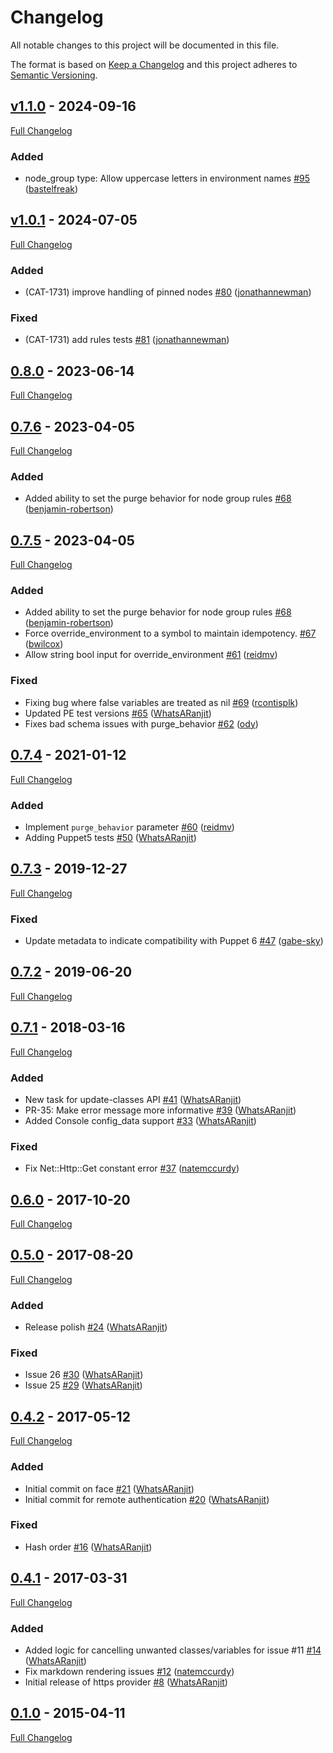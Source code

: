<!-- markdownlint-disable MD024 -->
# Changelog

All notable changes to this project will be documented in this file.

The format is based on [Keep a Changelog](http://keepachangelog.com/en/1.0.0/) and this project adheres to [Semantic Versioning](http://semver.org).

## [v1.1.0](https://github.com/puppetlabs/puppetlabs-node_manager/tree/v1.1.0) - 2024-09-16

[Full Changelog](https://github.com/puppetlabs/puppetlabs-node_manager/compare/v1.0.1...v1.1.0)

### Added

- node_group type: Allow uppercase letters in environment names [#95](https://github.com/puppetlabs/puppetlabs-node_manager/pull/95) ([bastelfreak](https://github.com/bastelfreak))

## [v1.0.1](https://github.com/puppetlabs/puppetlabs-node_manager/tree/v1.0.1) - 2024-07-05

[Full Changelog](https://github.com/puppetlabs/puppetlabs-node_manager/compare/0.8.0...v1.0.1)

### Added

- (CAT-1731) improve handling of pinned nodes [#80](https://github.com/puppetlabs/puppetlabs-node_manager/pull/80) ([jonathannewman](https://github.com/jonathannewman))

### Fixed

- (CAT-1731) add rules tests [#81](https://github.com/puppetlabs/puppetlabs-node_manager/pull/81) ([jonathannewman](https://github.com/jonathannewman))

## [0.8.0](https://github.com/puppetlabs/puppetlabs-node_manager/tree/0.8.0) - 2023-06-14

[Full Changelog](https://github.com/puppetlabs/puppetlabs-node_manager/compare/0.7.6...0.8.0)

## [0.7.6](https://github.com/puppetlabs/puppetlabs-node_manager/tree/0.7.6) - 2023-04-05

[Full Changelog](https://github.com/puppetlabs/puppetlabs-node_manager/compare/0.7.5...0.7.6)

### Added

- Added ability to set the purge behavior for node group rules [#68](https://github.com/puppetlabs/puppetlabs-node_manager/pull/68) ([benjamin-robertson](https://github.com/benjamin-robertson))

## [0.7.5](https://github.com/puppetlabs/puppetlabs-node_manager/tree/0.7.5) - 2023-04-05

[Full Changelog](https://github.com/puppetlabs/puppetlabs-node_manager/compare/0.7.4...0.7.5)

### Added

- Added ability to set the purge behavior for node group rules [#68](https://github.com/puppetlabs/puppetlabs-node_manager/pull/68) ([benjamin-robertson](https://github.com/benjamin-robertson))
- Force override_environment to a symbol to maintain idempotency. [#67](https://github.com/puppetlabs/puppetlabs-node_manager/pull/67) ([bwilcox](https://github.com/bwilcox))
- Allow string bool input for override_environment [#61](https://github.com/puppetlabs/puppetlabs-node_manager/pull/61) ([reidmv](https://github.com/reidmv))

### Fixed

- Fixing bug where false variables are treated as nil [#69](https://github.com/puppetlabs/puppetlabs-node_manager/pull/69) ([rcontisplk](https://github.com/rcontisplk))
- Updated PE test versions [#65](https://github.com/puppetlabs/puppetlabs-node_manager/pull/65) ([WhatsARanjit](https://github.com/WhatsARanjit))
- Fixes bad schema issues with purge_behavior [#62](https://github.com/puppetlabs/puppetlabs-node_manager/pull/62) ([ody](https://github.com/ody))

## [0.7.4](https://github.com/puppetlabs/puppetlabs-node_manager/tree/0.7.4) - 2021-01-12

[Full Changelog](https://github.com/puppetlabs/puppetlabs-node_manager/compare/0.7.3...0.7.4)

### Added

- Implement `purge_behavior` parameter [#60](https://github.com/puppetlabs/puppetlabs-node_manager/pull/60) ([reidmv](https://github.com/reidmv))
- Adding Puppet5 tests [#50](https://github.com/puppetlabs/puppetlabs-node_manager/pull/50) ([WhatsARanjit](https://github.com/WhatsARanjit))

## [0.7.3](https://github.com/puppetlabs/puppetlabs-node_manager/tree/0.7.3) - 2019-12-27

[Full Changelog](https://github.com/puppetlabs/puppetlabs-node_manager/compare/0.7.2...0.7.3)

### Fixed

- Update metadata to indicate compatibility with Puppet 6 [#47](https://github.com/puppetlabs/puppetlabs-node_manager/pull/47) ([gabe-sky](https://github.com/gabe-sky))

## [0.7.2](https://github.com/puppetlabs/puppetlabs-node_manager/tree/0.7.2) - 2019-06-20

[Full Changelog](https://github.com/puppetlabs/puppetlabs-node_manager/compare/0.7.1...0.7.2)

## [0.7.1](https://github.com/puppetlabs/puppetlabs-node_manager/tree/0.7.1) - 2018-03-16

[Full Changelog](https://github.com/puppetlabs/puppetlabs-node_manager/compare/0.6.0...0.7.1)

### Added

- New task for update-classes API [#41](https://github.com/puppetlabs/puppetlabs-node_manager/pull/41) ([WhatsARanjit](https://github.com/WhatsARanjit))
- PR-35: Make error message more informative [#39](https://github.com/puppetlabs/puppetlabs-node_manager/pull/39) ([WhatsARanjit](https://github.com/WhatsARanjit))
- Added Console config_data support [#33](https://github.com/puppetlabs/puppetlabs-node_manager/pull/33) ([WhatsARanjit](https://github.com/WhatsARanjit))

### Fixed

- Fix Net::Http::Get constant error [#37](https://github.com/puppetlabs/puppetlabs-node_manager/pull/37) ([natemccurdy](https://github.com/natemccurdy))

## [0.6.0](https://github.com/puppetlabs/puppetlabs-node_manager/tree/0.6.0) - 2017-10-20

[Full Changelog](https://github.com/puppetlabs/puppetlabs-node_manager/compare/0.5.0...0.6.0)

## [0.5.0](https://github.com/puppetlabs/puppetlabs-node_manager/tree/0.5.0) - 2017-08-20

[Full Changelog](https://github.com/puppetlabs/puppetlabs-node_manager/compare/0.4.2...0.5.0)

### Added

- Release polish [#24](https://github.com/puppetlabs/puppetlabs-node_manager/pull/24) ([WhatsARanjit](https://github.com/WhatsARanjit))

### Fixed

- Issue 26 [#30](https://github.com/puppetlabs/puppetlabs-node_manager/pull/30) ([WhatsARanjit](https://github.com/WhatsARanjit))
- Issue 25 [#29](https://github.com/puppetlabs/puppetlabs-node_manager/pull/29) ([WhatsARanjit](https://github.com/WhatsARanjit))

## [0.4.2](https://github.com/puppetlabs/puppetlabs-node_manager/tree/0.4.2) - 2017-05-12

[Full Changelog](https://github.com/puppetlabs/puppetlabs-node_manager/compare/0.4.1...0.4.2)

### Added

- Initial commit on face [#21](https://github.com/puppetlabs/puppetlabs-node_manager/pull/21) ([WhatsARanjit](https://github.com/WhatsARanjit))
- Initial commit for remote authentication [#20](https://github.com/puppetlabs/puppetlabs-node_manager/pull/20) ([WhatsARanjit](https://github.com/WhatsARanjit))

### Fixed

- Hash order [#16](https://github.com/puppetlabs/puppetlabs-node_manager/pull/16) ([WhatsARanjit](https://github.com/WhatsARanjit))

## [0.4.1](https://github.com/puppetlabs/puppetlabs-node_manager/tree/0.4.1) - 2017-03-31

[Full Changelog](https://github.com/puppetlabs/puppetlabs-node_manager/compare/0.1.0...0.4.1)

### Added

- Added logic for cancelling unwanted classes/variables for issue #11 [#14](https://github.com/puppetlabs/puppetlabs-node_manager/pull/14) ([WhatsARanjit](https://github.com/WhatsARanjit))
- Fix markdown rendering issues [#12](https://github.com/puppetlabs/puppetlabs-node_manager/pull/12) ([natemccurdy](https://github.com/natemccurdy))
- Initial release of https provider [#8](https://github.com/puppetlabs/puppetlabs-node_manager/pull/8) ([WhatsARanjit](https://github.com/WhatsARanjit))

## [0.1.0](https://github.com/puppetlabs/puppetlabs-node_manager/tree/0.1.0) - 2015-04-11

[Full Changelog](https://github.com/puppetlabs/puppetlabs-node_manager/compare/0520df7a19dc78ebdd07338881a88be0e8a41eef...0.1.0)
